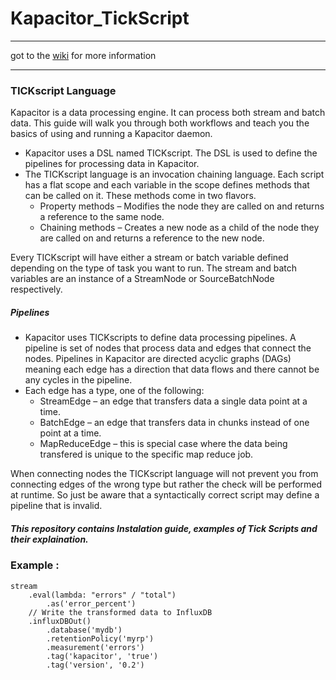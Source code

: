 # Kapacitor_TickScript
***
got to the [wiki](https://github.com/ersanyamarya/Kapacitor_TickScript/wiki) for more information
***
### TICKscript Language
Kapacitor is a data processing engine. It can process both stream and batch data. This guide will walk you through both workflows and teach you the basics of using and running a Kapacitor daemon.

* Kapacitor uses a DSL named TICKscript. The DSL is used to define the pipelines for processing data in Kapacitor.
* The TICKscript language is an invocation chaining language. Each script has a flat scope and each variable in the scope defines methods that can be called on it. These methods come in two flavors.
	* Property methods – Modifies the node they are called on and returns a reference to the same node.
	* Chaining methods – Creates a new node as a child of the node they are called on and returns a reference to the new node.

Every TICKscript will have either a stream or batch variable defined depending on the type of task you want to run. The stream and batch variables are an instance of a StreamNode or SourceBatchNode respectively.		
		
##### Pipelines
* Kapacitor uses TICKscripts to define data processing pipelines. A pipeline is set of nodes that process data and edges that connect the nodes. Pipelines in Kapacitor are directed acyclic graphs (DAGs) meaning each edge has a direction that data flows and there cannot be any cycles in the pipeline.
* Each edge has a type, one of the following:
	* StreamEdge – an edge that transfers data a single data point at a time.
	* BatchEdge – an edge that transfers data in chunks instead of one point at a time.
	* MapReduceEdge – this is special case where the data being transfered is unique to the specific map reduce job.

When connecting nodes the TICKscript language will not prevent you from connecting edges of the wrong type but rather the check will be performed at runtime. So just be aware that a syntactically correct script may define a pipeline that is invalid.
	
##### This repository contains Instalation guide, examples of Tick Scripts and their explaination. 

### Example : 
```
stream
    .eval(lambda: "errors" / "total")
        .as('error_percent')
    // Write the transformed data to InfluxDB
    .influxDBOut()
        .database('mydb')
        .retentionPolicy('myrp')
        .measurement('errors')
        .tag('kapacitor', 'true')
        .tag('version', '0.2')
```
